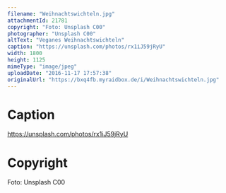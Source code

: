 ```yaml
---
filename: "Weihnachtswichteln.jpg"
attachmentId: 21781
copyright: "Foto: Unsplash C00"
photographer: "Unsplash C00"
altText: "Veganes Weihnachtswichteln"
caption: "https://unsplash.com/photos/rx1iJ59jRyU"
width: 1800
height: 1125
mimeType: "image/jpeg"
uploadDate: "2016-11-17 17:57:38"
originalUrl: "https://bxq4fb.myraidbox.de/i/Weihnachtswichteln.jpg"
---
```


# Caption

https://unsplash.com/photos/rx1iJ59jRyU

# Copyright

Foto: Unsplash C00
